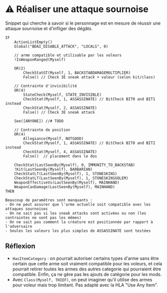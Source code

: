 # ⚠️ Réaliser une attaque sournoise

Snippet qui cherche à savoir si le personnage est en mesure de réussir une attaque sournoise et d'infliger des dégâts.

```cr
IF
    ActionListEmpty()
    Global("BDAI_DISABLE_ATTACK", "LOCALS", 0)

    // arme compatible et utilisable par les voleurs
    !IsWeaponRanged(Myself)

    OR(2)
        CheckStatGT(Myself, 1, BACKSTABDAMAGEMULTIPLIER)
        False() // Check 3E sneak attack + valeur (selon kit/class)

    // Contrainte d'invisibilité
    OR(4)
        StateCheck(Myself, STATE_INVISIBLE)
        CheckStat(Myself, 1, ASSASSINATE) // BitCheck BIT0 and BIT1 instead
        CheckStat(Myself, 2, ASSASSINATE)
        False() // Check 3E sneak attack

    See([ANYONE]) //# TODO

    // Contrainte de position
    OR(4)
        Allegiance(Myself, NOTGOOD)
        CheckStat(Myself, 1, ASSASSINATE) // BitCheck BIT0 and BIT2 instead
        CheckStat(Myself, 4, ASSASSINATE)
        False()  // placement dans le dos

    CheckStat(LastSeenBy(Myself), 0, IMMUNITY_TO_BACKSTAB)
    !Kit(LastSeenBy(Myself), BARBARIAN)
    CheckStatLT(LastSeenBy(Myself), 1, STONESKINS)
    CheckStatLT(LastSeenBy(Myself), 1, STONESKINSGOLEM)
    WeaponEffectiveVs(LastSeenBy(Myself), MAINHAND)
    WeaponCanDamage(LastSeenBy(Myself), MAINHAND)
THEN
```

```{warning}
Beaucoup de paramètres sont manquants :
- On ne peut assurer que l'arme actuelle soit compatible avec les attaques sournoises
- On ne sait pas si les sneak attacks sont activées ou non (les contraintes ne sont pas les mêmes)
- On ne sait pas comment la créature est positionnée par rapport à l'adversaire 
- Seules les valeurs les plus simples de ASSASSINATE sont testées
```


## Réflexion

- `HasItemCategory` : on pourrait autoriser certains types d'arme sans être certain que cette arme soit vraiment compatible pour les voleurs, et cela pourrait retirer toutes les armes des autres categorie qui pourraient être compatible. Enfin, ça ne gère pas les ajouts de catégorie pour les mods.
- Avec `Class(Myself, THIEF)`, on peut imaginer qu'il utilise des armes pour voleur mais trop limitant. Pas adapté avec la HLA "Use Any Item".

